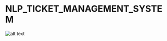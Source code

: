 # NLP_TICKET_MANAGEMENT_SYSTEM


![alt text]([https://github.com/[username]/[reponame]/blob/[branch]/image.jpg?raw=true](https://github.com/aks861999/NLP_TICKET_MANAGEMENT_SYSTEM/blob/master/PROJECT_Screenshots/Customer_Login_Screen.png)https://github.com/aks861999/NLP_TICKET_MANAGEMENT_SYSTEM/blob/master/PROJECT_Screenshots/Customer_Login_Screen.png)

